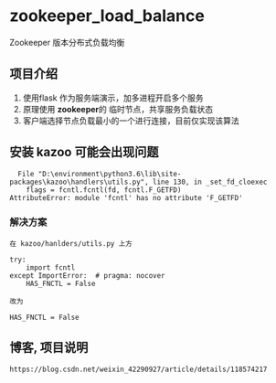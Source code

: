 # zookeeper_load_balance
Zookeeper 版本分布式负载均衡

## 项目介绍

1. 使用flask 作为服务端演示，加多进程开启多个服务
2. 原理使用 **zookeeper**的 临时节点，共享服务负载状态
3. 客户端选择节点负载最小的一个进行连接，目前仅实现该算法

## 安装 kazoo 可能会出现问题

```
  File "D:\environment\python3.6\lib\site-packages\kazoo\handlers\utils.py", line 130, in _set_fd_cloexec
    flags = fcntl.fcntl(fd, fcntl.F_GETFD)
AttributeError: module 'fcntl' has no attribute 'F_GETFD'

```

### 解决方案

```
在 kazoo/hanlders/utils.py 上方

try:
    import fcntl
except ImportError:  # pragma: nocover
    HAS_FNCTL = False

改为 

HAS_FNCTL = False
```

## 博客, 项目说明

```
https://blog.csdn.net/weixin_42290927/article/details/118574217
```

